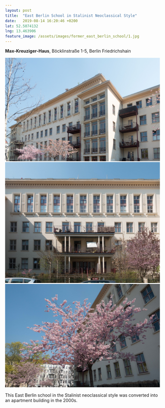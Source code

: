 ```yaml
---
layout: post
title:  "East Berlin School in Stalinist Neoclassical Style"
date:   2019-08-14 16:20:46 +0200
lat: 52.5074132
lng: 13.463906
feature_image: /assets/images/former_east_berlin_school/1.jpg
---
```


**Max-Kreuziger-Haus**, Böcklinstraße 1-5, Berlin Friedrichshain

![Max-Kreuziger-Haus](/assets/images/former_east_berlin_school/1.jpg)
![Max-Kreuziger-Haus](/assets/images/former_east_berlin_school/2.jpg)
![Max-Kreuziger-Haus](/assets/images/former_east_berlin_school/3.jpg)

This East Berlin school in the Stalinist neoclassical style was converted into an apartment building in the 2000s.
